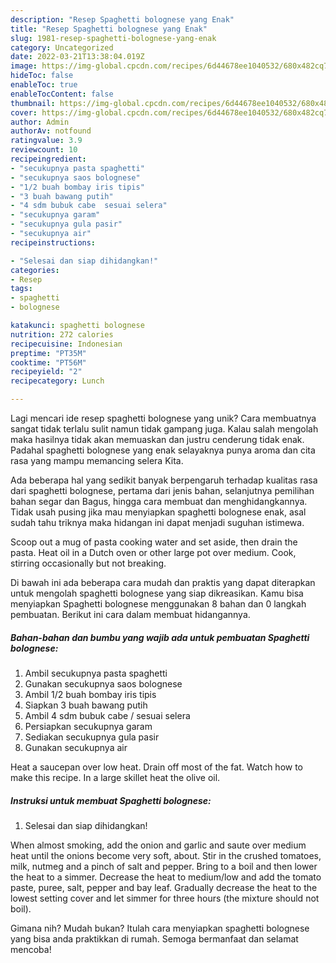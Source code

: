 ```yaml
---
description: "Resep Spaghetti bolognese yang Enak"
title: "Resep Spaghetti bolognese yang Enak"
slug: 1981-resep-spaghetti-bolognese-yang-enak
category: Uncategorized
date: 2022-03-21T13:38:04.019Z
image: https://img-global.cpcdn.com/recipes/6d44678ee1040532/680x482cq70/spaghetti-bolognese-foto-resep-utama.jpg
hideToc: false
enableToc: true
enableTocContent: false
thumbnail: https://img-global.cpcdn.com/recipes/6d44678ee1040532/680x482cq70/spaghetti-bolognese-foto-resep-utama.jpg
cover: https://img-global.cpcdn.com/recipes/6d44678ee1040532/680x482cq70/spaghetti-bolognese-foto-resep-utama.jpg
author: Admin
authorAv: notfound
ratingvalue: 3.9
reviewcount: 10
recipeingredient:
- "secukupnya pasta spaghetti"
- "secukupnya saos bolognese"
- "1/2 buah bombay iris tipis"
- "3 buah bawang putih"
- "4 sdm bubuk cabe  sesuai selera"
- "secukupnya garam"
- "secukupnya gula pasir"
- "secukupnya air"
recipeinstructions:

- "Selesai dan siap dihidangkan!"
categories:
- Resep
tags:
- spaghetti
- bolognese

katakunci: spaghetti bolognese 
nutrition: 272 calories
recipecuisine: Indonesian
preptime: "PT35M"
cooktime: "PT56M"
recipeyield: "2"
recipecategory: Lunch

---
```





Lagi mencari ide resep spaghetti bolognese yang unik? Cara membuatnya sangat tidak terlalu sulit namun tidak gampang juga. Kalau salah mengolah maka hasilnya tidak akan memuaskan dan justru cenderung tidak enak. Padahal spaghetti bolognese yang enak selayaknya punya aroma dan cita rasa yang mampu memancing selera Kita.





Ada beberapa hal yang sedikit banyak berpengaruh terhadap kualitas rasa dari spaghetti bolognese, pertama dari jenis bahan, selanjutnya pemilihan bahan segar dan Bagus, hingga cara membuat dan menghidangkannya. Tidak usah pusing jika mau menyiapkan spaghetti bolognese enak,      asal sudah tahu triknya maka hidangan ini dapat menjadi suguhan istimewa.














Scoop out a mug of pasta cooking water and set aside, then drain the pasta. Heat oil in a Dutch oven or other large pot over medium. Cook, stirring occasionally but not breaking.






Di bawah ini ada beberapa cara mudah dan praktis yang dapat diterapkan untuk mengolah spaghetti bolognese yang siap dikreasikan. Kamu bisa menyiapkan Spaghetti bolognese menggunakan 8 bahan dan 0 langkah pembuatan. Berikut ini cara dalam membuat hidangannya.

<!--inarticleads1-->

##### Bahan-bahan dan bumbu yang wajib ada untuk pembuatan Spaghetti bolognese:

1. Ambil secukupnya pasta spaghetti
1. Gunakan secukupnya saos bolognese
1. Ambil 1/2 buah bombay iris tipis
1. Siapkan 3 buah bawang putih
1. Ambil 4 sdm bubuk cabe / sesuai selera
1. Persiapkan secukupnya garam
1. Sediakan secukupnya gula pasir
1. Gunakan secukupnya air


Heat a saucepan over low heat. Drain off most of the fat. Watch how to make this recipe. In a large skillet heat the olive oil. 

<!--inarticleads2-->

##### Instruksi untuk membuat Spaghetti bolognese:


1. Selesai dan siap dihidangkan!

When almost smoking, add the onion and garlic and saute over medium heat until the onions become very soft, about. Stir in the crushed tomatoes, milk, nutmeg and a pinch of salt and pepper. Bring to a boil and then lower the heat to a simmer. Decrease the heat to medium/low and add the tomato paste, puree, salt, pepper and bay leaf. Gradually decrease the heat to the lowest setting cover and let simmer for three hours (the mixture should not boil). 

Gimana nih? Mudah bukan? Itulah cara menyiapkan spaghetti bolognese yang bisa anda praktikkan di rumah. Semoga bermanfaat dan selamat mencoba!
